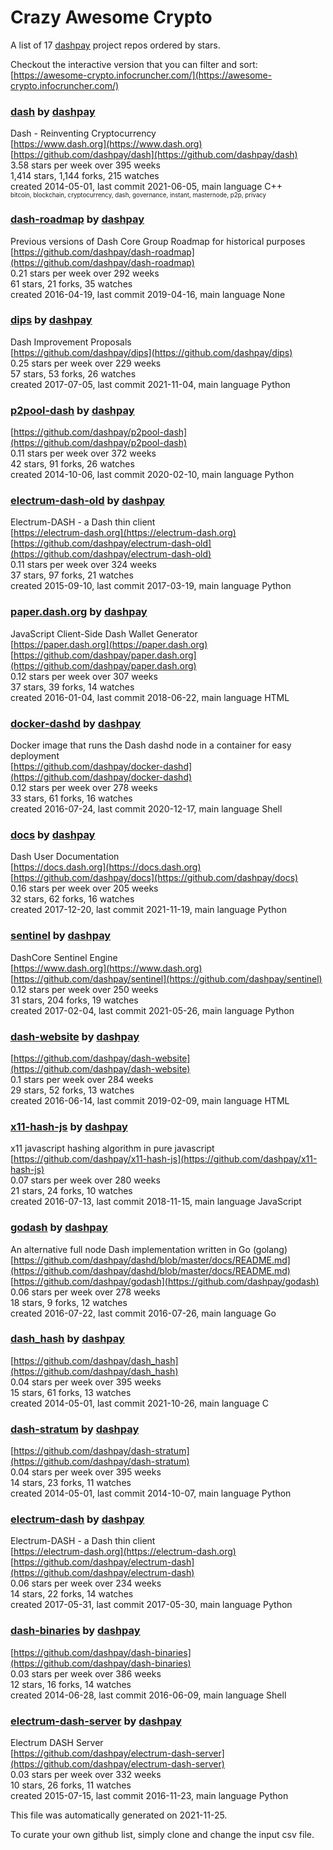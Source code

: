 # Crazy Awesome Crypto
A list of 17 [dashpay](https://github.com/dashpay) project repos ordered by stars.  

Checkout the interactive version that you can filter and sort: 
[https://awesome-crypto.infocruncher.com/](https://awesome-crypto.infocruncher.com/)  


### [dash](https://github.com/dashpay/dash) by [dashpay](https://github.com/dashpay)  
Dash - Reinventing Cryptocurrency  
[https://www.dash.org](https://www.dash.org)  
[https://github.com/dashpay/dash](https://github.com/dashpay/dash)  
3.58 stars per week over 395 weeks  
1,414 stars, 1,144 forks, 215 watches  
created 2014-05-01, last commit 2021-06-05, main language C++  
<sub><sup>bitcoin, blockchain, cryptocurrency, dash, governance, instant, masternode, p2p, privacy</sup></sub>


### [dash-roadmap](https://github.com/dashpay/dash-roadmap) by [dashpay](https://github.com/dashpay)  
Previous versions of Dash Core Group Roadmap for historical purposes  
[https://github.com/dashpay/dash-roadmap](https://github.com/dashpay/dash-roadmap)  
0.21 stars per week over 292 weeks  
61 stars, 21 forks, 35 watches  
created 2016-04-19, last commit 2019-04-16, main language None  


### [dips](https://github.com/dashpay/dips) by [dashpay](https://github.com/dashpay)  
Dash Improvement Proposals  
[https://github.com/dashpay/dips](https://github.com/dashpay/dips)  
0.25 stars per week over 229 weeks  
57 stars, 53 forks, 26 watches  
created 2017-07-05, last commit 2021-11-04, main language Python  


### [p2pool-dash](https://github.com/dashpay/p2pool-dash) by [dashpay](https://github.com/dashpay)  
  
[https://github.com/dashpay/p2pool-dash](https://github.com/dashpay/p2pool-dash)  
0.11 stars per week over 372 weeks  
42 stars, 91 forks, 26 watches  
created 2014-10-06, last commit 2020-02-10, main language Python  


### [electrum-dash-old](https://github.com/dashpay/electrum-dash-old) by [dashpay](https://github.com/dashpay)  
Electrum-DASH - a Dash thin client  
[https://electrum-dash.org](https://electrum-dash.org)  
[https://github.com/dashpay/electrum-dash-old](https://github.com/dashpay/electrum-dash-old)  
0.11 stars per week over 324 weeks  
37 stars, 97 forks, 21 watches  
created 2015-09-10, last commit 2017-03-19, main language Python  


### [paper.dash.org](https://github.com/dashpay/paper.dash.org) by [dashpay](https://github.com/dashpay)  
JavaScript Client-Side Dash Wallet Generator  
[https://paper.dash.org](https://paper.dash.org)  
[https://github.com/dashpay/paper.dash.org](https://github.com/dashpay/paper.dash.org)  
0.12 stars per week over 307 weeks  
37 stars, 39 forks, 14 watches  
created 2016-01-04, last commit 2018-06-22, main language HTML  


### [docker-dashd](https://github.com/dashpay/docker-dashd) by [dashpay](https://github.com/dashpay)  
Docker image that runs the Dash dashd node in a container for easy deployment  
[https://github.com/dashpay/docker-dashd](https://github.com/dashpay/docker-dashd)  
0.12 stars per week over 278 weeks  
33 stars, 61 forks, 16 watches  
created 2016-07-24, last commit 2020-12-17, main language Shell  


### [docs](https://github.com/dashpay/docs) by [dashpay](https://github.com/dashpay)  
Dash User Documentation  
[https://docs.dash.org](https://docs.dash.org)  
[https://github.com/dashpay/docs](https://github.com/dashpay/docs)  
0.16 stars per week over 205 weeks  
32 stars, 62 forks, 16 watches  
created 2017-12-20, last commit 2021-11-19, main language Python  


### [sentinel](https://github.com/dashpay/sentinel) by [dashpay](https://github.com/dashpay)  
DashCore Sentinel Engine  
[https://www.dash.org](https://www.dash.org)  
[https://github.com/dashpay/sentinel](https://github.com/dashpay/sentinel)  
0.12 stars per week over 250 weeks  
31 stars, 204 forks, 19 watches  
created 2017-02-04, last commit 2021-05-26, main language Python  


### [dash-website](https://github.com/dashpay/dash-website) by [dashpay](https://github.com/dashpay)  
  
[https://github.com/dashpay/dash-website](https://github.com/dashpay/dash-website)  
0.1 stars per week over 284 weeks  
29 stars, 52 forks, 13 watches  
created 2016-06-14, last commit 2019-02-09, main language HTML  


### [x11-hash-js](https://github.com/dashpay/x11-hash-js) by [dashpay](https://github.com/dashpay)  
x11 javascript hashing algorithm in pure javascript  
[https://github.com/dashpay/x11-hash-js](https://github.com/dashpay/x11-hash-js)  
0.07 stars per week over 280 weeks  
21 stars, 24 forks, 10 watches  
created 2016-07-13, last commit 2018-11-15, main language JavaScript  


### [godash](https://github.com/dashpay/godash) by [dashpay](https://github.com/dashpay)  
An alternative full node Dash implementation written in Go (golang)  
[https://github.com/dashpay/dashd/blob/master/docs/README.md](https://github.com/dashpay/dashd/blob/master/docs/README.md)  
[https://github.com/dashpay/godash](https://github.com/dashpay/godash)  
0.06 stars per week over 278 weeks  
18 stars, 9 forks, 12 watches  
created 2016-07-22, last commit 2016-07-26, main language Go  


### [dash_hash](https://github.com/dashpay/dash_hash) by [dashpay](https://github.com/dashpay)  
  
[https://github.com/dashpay/dash_hash](https://github.com/dashpay/dash_hash)  
0.04 stars per week over 395 weeks  
15 stars, 61 forks, 13 watches  
created 2014-05-01, last commit 2021-10-26, main language C  


### [dash-stratum](https://github.com/dashpay/dash-stratum) by [dashpay](https://github.com/dashpay)  
  
[https://github.com/dashpay/dash-stratum](https://github.com/dashpay/dash-stratum)  
0.04 stars per week over 395 weeks  
14 stars, 23 forks, 11 watches  
created 2014-05-01, last commit 2014-10-07, main language Python  


### [electrum-dash](https://github.com/dashpay/electrum-dash) by [dashpay](https://github.com/dashpay)  
Electrum-DASH - a Dash thin client  
[https://electrum-dash.org](https://electrum-dash.org)  
[https://github.com/dashpay/electrum-dash](https://github.com/dashpay/electrum-dash)  
0.06 stars per week over 234 weeks  
14 stars, 22 forks, 14 watches  
created 2017-05-31, last commit 2017-05-30, main language Python  


### [dash-binaries](https://github.com/dashpay/dash-binaries) by [dashpay](https://github.com/dashpay)  
  
[https://github.com/dashpay/dash-binaries](https://github.com/dashpay/dash-binaries)  
0.03 stars per week over 386 weeks  
12 stars, 16 forks, 14 watches  
created 2014-06-28, last commit 2016-06-09, main language Shell  


### [electrum-dash-server](https://github.com/dashpay/electrum-dash-server) by [dashpay](https://github.com/dashpay)  
Electrum DASH Server  
[https://github.com/dashpay/electrum-dash-server](https://github.com/dashpay/electrum-dash-server)  
0.03 stars per week over 332 weeks  
10 stars, 26 forks, 11 watches  
created 2015-07-15, last commit 2016-11-23, main language Python  


This file was automatically generated on 2021-11-25.  

To curate your own github list, simply clone and change the input csv file.  
